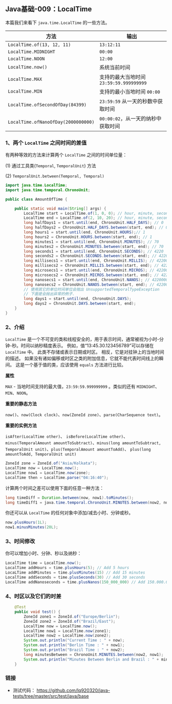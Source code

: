 ## Java基础-009：LocalTime

本篇我们来看下 `java.time.LocalTime` 的一些方法。

| 方法  | 输出  |
| --- | --- |
| `LocalTime.of(13, 12, 11)` | `13:12:11` |
| `LocalTime.MIDNIGHT` | `00:00` |
| `LocalTime.NOON` | `12:00` |
| `LocalTime.now()` | 系统当前时间 |
| `LocalTime.MAX` | 支持的最大当地时间 `23:59:59.999999999` |
| `LocalTime.MIN` | 支持的最小当地时间 `00:00` |
| `LocalTime.ofSecondOfDay(84399)` | `23:59:59` 从一天的秒数中获取时间 |
| `LocalTime.ofNanoOfDay(2000000000)` | `00:00:02`，从一天的纳秒中获取时间 |

### 1、两个 `LocalTime` 之间时间的差值

有两种等效的方法来计算两个 `LocalTime` 之间的时间单位量：

(1) 通过工具类(`Temporal`, `TemporalUnit`) 方法

(2) `TemporalUnit.between(Temporal, Temporal)`

```java
import java.time.LocalTime;
import java.time.temporal.ChronoUnit;

public class AmountOfTime {

    public static void main(String[] args) {
        LocalTime start = LocalTime.of(1, 0, 0); // hour, minute, second
        LocalTime end = LocalTime.of(2, 10, 20); // hour, minute, second
        long halfDays1 = start.until(end, ChronoUnit.HALF_DAYS); // 0
        long halfDays2 = ChronoUnit.HALF_DAYS.between(start, end); // 0
        long hours1 = start.until(end, ChronoUnit.HOURS);// 1
        long hours2 = ChronoUnit.HOURS.between(start, end); // 1
        long minutes1 = start.until(end, ChronoUnit.MINUTES); // 70
        long minutes2 = ChronoUnit.MINUTES.between(start, end); // 70
        long seconds1 = start.until(end, ChronoUnit.SECONDS); // 4220
        long seconds2 = ChronoUnit.SECONDS.between(start, end); // 4220
        long millisecs1 = start.until(end, ChronoUnit.MILLIS); // 4220000
        long millisecs2 = ChronoUnit.MILLIS.between(start, end); // 4220000
        long microsecs1 = start.until(end, ChronoUnit.MICROS); // 4220000000
        long microsecs2 = ChronoUnit.MICROS.between(start, end); // 4220000000
        long nanosecs1 = start.until(end, ChronoUnit.NANOS); // 4220000000000
        long nanosecs2 = ChronoUnit.NANOS.between(start, end); // 4220000000000
        // 使用其它的单位时间单位会抛出 UnsupportedTemporalTypeException
        // 下面是会抛出异常的例子.
        long days1 = start.until(end, ChronoUnit.DAYS);
        long days2 = ChronoUnit.DAYS.between(start, end);
    }
}
```

### 2、介绍

`LocalTime` 是一个不可变的类和线程安全的，用于表示时间，通常被视为小时-分钟-秒。时间以纳秒精度表示。 例如，值“13:45.30.123456789”可以存储在 `LocalTime` 中。
此类不存储或表示日期或时区。 相反，它是对挂钟上的当地时间的描述。 如果没有诸如偏移或时区之类的附加信息，它就不能代表时间线上的瞬间。 这是一个基于值的类，应该使用 `equals` 方法进行比较。

**属性**

`MAX` - 当地时间支持的最大值，`23:59:59.999999999` 。类似的还有 `MIDNIGHT`、`MIN`、`NOON`。

**重要的静态方法**

`now()`、`now(Clock clock)`、`now(ZoneId zone)`、`parse(CharSequence text)`。

**重要的实例方法**

`isAfter(LocalTime other)`、 `isBefore(LocalTime other)`、 `minus(TemporalAmount amountToSubtract)`、`minus(long amountToSubtract, TemporalUnit unit)`、`plus(TemporalAmount amountToAdd)`、 `plus(long amountToAdd, TemporalUnit unit)`

```java
ZoneId zone = ZoneId.of("Asia/Kolkata");
LocalTime now = LocalTime.now();
LocalTime now1 = LocalTime.now(zone);
LocalTime then = LocalTime.parse("04:16:40");
```

计算两个时间之差可以使用下面的任意一种方法：

```java
long timeDiff = Duration.between(now, now1).toMinutes();
long timeDiff1 = java.time.temporal.ChronoUnit.MINUTES.between(now2, now1);
```

你还可以从 `LocalTime` 的任何对象中添加/减去小时、分钟或秒。

```java
now.plusHours(1L);
now1.minusMinutes(20L);
```

### 3、时间修改

你可以增加小时、分钟、秒以及纳秒：

```java
LocalTime time = LocalTime.now();
LocalTime addHours = time.plusHours(5); // Add 5 hours
LocaLTime addMinutes = time.plusMinutes(15) // Add 15 minutes
LocalTime addSeconds = time.plusSeconds(30) // Add 30 seconds
LocalTime addNanoseconds = time.plusNanos(150_000_000) // Add 150.000.000ns (150ms)
```

### 4、时区以及它们的时差

```java
    @Test
    public void test() {
        ZoneId zone1 = ZoneId.of("Europe/Berlin");
        ZoneId zone2 = ZoneId.of("Brazil/East");
        LocalTime now = LocalTime.now();
        LocalTime now1 = LocalTime.now(zone1);
        LocalTime now2 = LocalTime.now(zone2);
        System.out.println("Current Time : " + now);
        System.out.println("Berlin Time : " + now1);
        System.out.println("Brazil Time : " + now2);
        long minutesBetween = ChronoUnit.MINUTES.between(now2, now1);
        System.out.println("Minutes Between Berlin and Brazil : " + minutesBetween + "mins");
    }
```

### 链接

- 测试代码： https://github.com/lq920320/java-tests/tree/master/src/test/java/base
